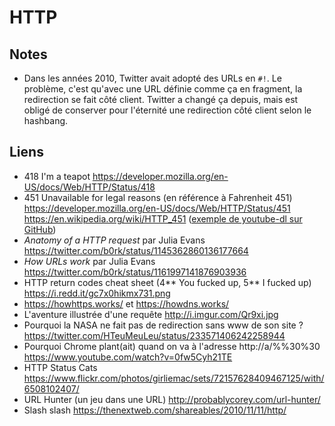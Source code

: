 # HTTP

## Notes
* Dans les années 2010, Twitter avait adopté des URLs en `#!`. Le problème, c'est qu'avec une URL définie comme ça en fragment, la redirection se fait côté client. Twitter a changé ça depuis, mais est obligé de conserver pour l'éternité une redirection côté client selon le hashbang.

## Liens

* 418 I'm a teapot https://developer.mozilla.org/en-US/docs/Web/HTTP/Status/418
* 451 Unavailable for legal reasons (en référence à Fahrenheit 451) https://developer.mozilla.org/en-US/docs/Web/HTTP/Status/451 https://en.wikipedia.org/wiki/HTTP_451 ([exemple de youtube-dl sur GitHub](https://twitter.com/HTeuMeuLeu/status/1320304127180767232))
* _Anatomy of a HTTP request_ par Julia Evans https://twitter.com/b0rk/status/1145362860136177664
* _How URLs work_ par Julia Evans https://twitter.com/b0rk/status/1161997141876903936
* HTTP return codes cheat sheet (4** You fucked up, 5** I fucked up) https://i.redd.it/gc7x0hikmx731.png
* https://howhttps.works/ et https://howdns.works/
* L'aventure illustrée d'une requête http://i.imgur.com/Qr9xi.jpg
* Pourquoi la NASA ne fait pas de redirection sans www de son site ? https://twitter.com/HTeuMeuLeu/status/233571406242258944
* Pourquoi Chrome plant(ait) quand on va à l'adresse http://a/%%30%30 https://www.youtube.com/watch?v=0fw5Cyh21TE
* HTTP Status Cats https://www.flickr.com/photos/girliemac/sets/72157628409467125/with/6508102407/
* URL Hunter (un jeu dans une URL) http://probablycorey.com/url-hunter/
* Slash slash https://thenextweb.com/shareables/2010/11/11/http/
